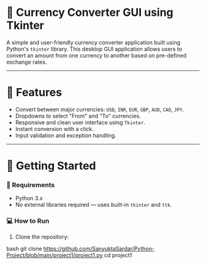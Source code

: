 # 💱 Currency Converter GUI using Tkinter

A simple and user-friendly currency converter application built using Python's `tkinter` library. This desktop GUI application allows users to convert an amount from one currency to another based on pre-defined exchange rates.

---

# 📌 Features

- Convert between major currencies: `USD`, `INR`, `EUR`, `GBP`, `AUD`, `CAD`, `JPY`.
- Dropdowns to select "From" and "To" currencies.
- Responsive and clean user interface using `Tkinter`.
- Instant conversion with a click.
- Input validation and exception handling.

---

# 🚀 Getting Started

### 🔧 Requirements

- Python 3.x
- No external libraries required — uses built-in `tkinter` and `ttk`.

### 💻 How to Run

1. Clone the repository:

bash
git clone https://github.com/SanyuktaSardar/Python-Project/blob/main/project1/project1.py
cd project1

